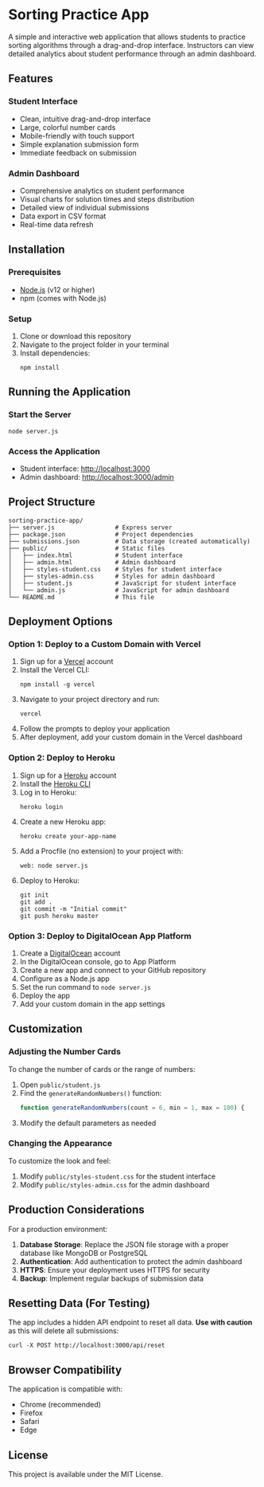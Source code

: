 # Sorting Practice App

A simple and interactive web application that allows students to practice sorting algorithms through a drag-and-drop interface. Instructors can view detailed analytics about student performance through an admin dashboard.

## Features

### Student Interface
- Clean, intuitive drag-and-drop interface
- Large, colorful number cards
- Mobile-friendly with touch support
- Simple explanation submission form
- Immediate feedback on submission

### Admin Dashboard
- Comprehensive analytics on student performance
- Visual charts for solution times and steps distribution
- Detailed view of individual submissions
- Data export in CSV format
- Real-time data refresh

## Installation

### Prerequisites
- [Node.js](https://nodejs.org/) (v12 or higher)
- npm (comes with Node.js)

### Setup
1. Clone or download this repository
2. Navigate to the project folder in your terminal
3. Install dependencies:
   ```
   npm install
   ```

## Running the Application

### Start the Server
```
node server.js
```

### Access the Application
- Student interface: [http://localhost:3000](http://localhost:3000)
- Admin dashboard: [http://localhost:3000/admin](http://localhost:3000/admin)

## Project Structure

```
sorting-practice-app/
├── server.js                 # Express server
├── package.json              # Project dependencies
├── submissions.json          # Data storage (created automatically)
├── public/                   # Static files
│   ├── index.html            # Student interface
│   ├── admin.html            # Admin dashboard
│   ├── styles-student.css    # Styles for student interface
│   ├── styles-admin.css      # Styles for admin dashboard
│   ├── student.js            # JavaScript for student interface
│   └── admin.js              # JavaScript for admin dashboard
└── README.md                 # This file
```

## Deployment Options

### Option 1: Deploy to a Custom Domain with Vercel

1. Sign up for a [Vercel](https://vercel.com/) account
2. Install the Vercel CLI:
   ```
   npm install -g vercel
   ```
3. Navigate to your project directory and run:
   ```
   vercel
   ```
4. Follow the prompts to deploy your application
5. After deployment, add your custom domain in the Vercel dashboard

### Option 2: Deploy to Heroku

1. Sign up for a [Heroku](https://www.heroku.com/) account
2. Install the [Heroku CLI](https://devcenter.heroku.com/articles/heroku-cli)
3. Log in to Heroku:
   ```
   heroku login
   ```
4. Create a new Heroku app:
   ```
   heroku create your-app-name
   ```
5. Add a Procfile (no extension) to your project with:
   ```
   web: node server.js
   ```
6. Deploy to Heroku:
   ```
   git init
   git add .
   git commit -m "Initial commit"
   git push heroku master
   ```

### Option 3: Deploy to DigitalOcean App Platform

1. Create a [DigitalOcean](https://www.digitalocean.com/) account
2. In the DigitalOcean console, go to App Platform
3. Create a new app and connect to your GitHub repository
4. Configure as a Node.js app
5. Set the run command to `node server.js`
6. Deploy the app
7. Add your custom domain in the app settings

## Customization

### Adjusting the Number Cards
To change the number of cards or the range of numbers:

1. Open `public/student.js`
2. Find the `generateRandomNumbers()` function:
   ```javascript
   function generateRandomNumbers(count = 6, min = 1, max = 100) {
   ```
3. Modify the default parameters as needed

### Changing the Appearance
To customize the look and feel:

1. Modify `public/styles-student.css` for the student interface
2. Modify `public/styles-admin.css` for the admin dashboard

## Production Considerations

For a production environment:

1. **Database Storage**: Replace the JSON file storage with a proper database like MongoDB or PostgreSQL
2. **Authentication**: Add authentication to protect the admin dashboard
3. **HTTPS**: Ensure your deployment uses HTTPS for security
4. **Backup**: Implement regular backups of submission data

## Resetting Data (For Testing)

The app includes a hidden API endpoint to reset all data. **Use with caution** as this will delete all submissions:

```
curl -X POST http://localhost:3000/api/reset
```

## Browser Compatibility

The application is compatible with:
- Chrome (recommended)
- Firefox
- Safari
- Edge

## License

This project is available under the MIT License.